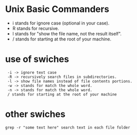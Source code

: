 # Unix Basic Commanders

* i stands for ignore case (optional in your case).
* R stands for recursive.
* l stands for "show the file name, not the result itself".
* / stands for starting at the root of your machine.


# use of swiches
```
 -i -> ignore text case
 -R -> recursively search files in subdirectories.
 -l -> show file names instead of file contents portions.
 -w -> stands for match the whole word.
 -n -> stands for match the whole word.
 / stands for starting at the root of your machine
```

# other swiches
```
grep -r "some text here" search text in each file folder  
```
